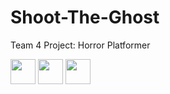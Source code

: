 # Shoot-The-Ghost
Team 4 Project: Horror Platformer

<img src="https://gyazo.com/9fa454d94d10bdd2abc98ab1ad3353ac.gif" width="40" height="40" />
<img src="https://gyazo.com/389b5fb1b242a231621e0b6d6e007fda.gif" width="40" height="40" />
<img src="https://gyazo.com/10df1d6459f22a304080cfaece9ac8c0.gif" width="40" height="40" />

